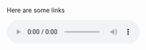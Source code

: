 Here are some links

<audio controls>
  <source src="https://raw.githubusercontent.com/PippoAuge/PippoAuge.github.io/main/assets/Hard%20Drive.mp3" type="audio/mp3">
  Your browser does not support the audio element.
</audio>
